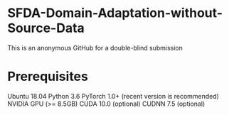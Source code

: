 # SFDA-Domain-Adaptation-without-Source-Data
This is an anonymous GitHub for a double-blind submission


# Prerequisites
Ubuntu 18.04
Python 3.6
PyTorch 1.0+ (recent version is recommended)
NVIDIA GPU (>= 8.5GB)
CUDA 10.0 (optional)
CUDNN 7.5 (optional)
